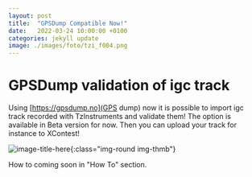 ```yaml
---
layout: post
title:  "GPSDump Compatible Now!"
date:   2022-03-24 10:00:00 +0100
categories: jekyll update
image: ./images/foto/tzi_f004.png
---
```


# GPSDump validation of igc track

Using [https://gpsdump.no](GPS dump) now it is possible to import igc track recorded with TzInstruments and validate them! The option is available in Beta version for now.
Then you can upload your track for instance to XContest!

![image-title-here]({{site.baseurl}}/images/foto/tzi_f004.png){:class="img-round img-thmb"}

How to coming soon in "How To" section.